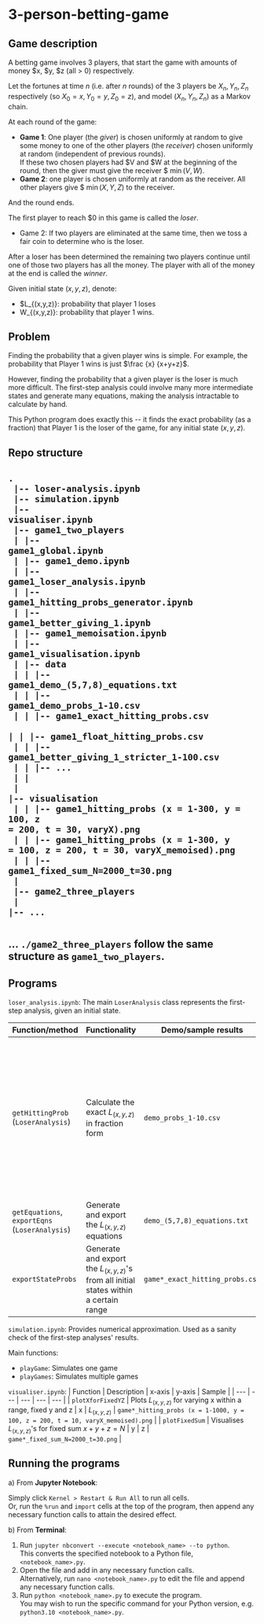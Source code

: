 # 3-person-betting-game

<h2>Game description</h2>

A betting game involves 3 players, that start the game with amounts of money $x, $y, $z (all > 0) respectively. 

Let the fortunes at time $n$ (i.e. after $n$ rounds) of the 3 players be $X_n, Y_n, Z_n$ respectively (so $X_0 = x, Y_0 = y, Z_0 = z$), and model $(X_n, Y_n, Z_n)$ as a Markov chain.

At each round of the game:

* **Game 1**: One player (the <i>giver</i>) is chosen uniformly at random to give some money to one of the other players (the <i>receiver</i>) chosen uniformly at random (independent of previous rounds).<br> 
If these two chosen players had $V and $W at the beginning of the round, then the giver must give the receiver $ $\min (V, W)$.
* **Game 2**: one player is chosen uniformly at random as the receiver. All other players give $ $\min (X, Y, Z)$ to the receiver.

And the round ends.

The first player to reach $0 in this game is called the <i>loser</i>. 
* Game 2: If two players are eliminated at the same time, then we toss a fair coin to determine who is the loser.

After a loser has been determined the remaining two players continue until one of those two players has all the money. The player with all of the money at the end is called the <i>winner</i>.

Given initial state $(x, y, z)$, denote: 
* $L_{(x,y,z)}: probability that player 1 loses
* W_{(x,y,z)}: probability that player 1 wins.

<h2>Problem</h2>

Finding the probability that a given player wins is simple. For example, the probability that Player 1 wins is just $\frac {x} {x+y+z}$.

However, finding the probability that a given player is the loser is much more difficult. The first-step analysis could involve many more intermediate states and generate many equations, making the analysis intractable to calculate by hand.

This Python program does exactly this -- it finds the exact probability (as a fraction) that Player 1 is the loser of the game, for any initial state $(x, y, z)$.

<h2>Repo structure<h2>

<code>.<br>
|-- loser-analysis.ipynb<br>
|-- simulation.ipynb<br>
|-- visualiser.ipynb<br>
|-- game1_two_players<br>
|   |-- game1_global.ipynb<br>
|   |-- game1_demo.ipynb<br>
|   |-- game1_loser_analysis.ipynb<br>
|   |-- game1_hitting_probs_generator.ipynb<br>
|   |-- game1_better_giving_1.ipynb<br>
|   |-- game1_memoisation.ipynb<br>
|   |-- game1_visualisation.ipynb<br>
|   |-- data<br>
|   |   |-- game1_demo_(5,7,8)_equations.txt<br>
|   |   |-- game1_demo_probs_1-10.csv<br>
|   |   |-- game1_exact_hitting_probs.csv<br>
|   |   |-- game1_float_hitting_probs.csv<br>
|   |   |-- game1_better_giving_1_stricter_1-100.csv<br>
|   |   |-- ...<br>
|   |<br>
|   |-- visualisation<br>
|   |   |-- game1_hitting_probs (x = 1-300, y = 100, z = 200, t = 30, varyX).png<br>
|   |   |-- game1_hitting_probs (x = 1-300, y = 100, z = 200, t = 30, varyX_memoised).png<br>
|   |   |-- game1_fixed_sum_N=2000_t=30.png<br>
|<br>
|-- game2_three_players<br>
|   |-- ...<br>
</code>

... `./game2_three_players` follow the same structure as `game1_two_players`.

<h2>Programs</h2>

`loser_analysis.ipynb`:
The main `LoserAnalysis` class represents the first-step analysis, given an initial state.

| Function/method | Functionality | Demo/sample results | Notes |
| --- | --- | --- | --- |
| `getHittingProb` (`LoserAnalysis`) | Calculate the exact $L_{(x,y,z)}$ in fraction form | `demo_probs_1-10.csv` | Also allows to approximate $L_{(x,y,z)}$, using memoisation + enumeration of all possible games up to a fixed number of rounds (faster method) |
`getEquations`, `exportEqns` (`LoserAnalysis`) | Generate and export the $L_{(x,y,z)}$ equations | `demo_(5,7,8)_equations.txt` |
| `exportStateProbs` | Generate and export the $L_{(x,y,z)}$'s from all initial states within a certain range | `game*_exact_hitting_probs.csv` | CSV with format: (Initial state, $L_{(x,y,z)}$) |


`simulation.ipynb`:
Provides numerical approximation. Used as a sanity check of the first-step analyses' results.

Main functions:
* `playGame`: Simulates one game
* `playGames`: Simulates multiple games

`visualiser.ipynb`:
| Function | Description | x-axis | y-axis | Sample |
| --- | --- | --- | --- | --- |
| `plotXforFixedYZ` | Plots $L_{(x,y,z)}$ for varying x within a range, fixed y and z | x | $L_{(x,y,z)}$ | `game*_hitting_probs (x = 1-1000, y = 100, z = 200, t = 10, varyX_memoised).png` | 
| `plotFixedSum` | Visualises $L_{(x,y,z)}$'s for fixed sum $x+y+z = N$ | y | z | `game*_fixed_sum_N=2000_t=30.png` |


<h2>Running the programs</h2>

a) From <b>Jupyter Notebook</b>: 

Simply click `Kernel > Restart & Run All` to run all cells.<br>
Or, run the `%run` and `import` cells at the top of the program, then append any necessary function calls to attain the desired effect.

b) From <b>Terminal</b>:

1. Run `jupyter nbconvert --execute <notebook_name> --to python`.<br>
This converts the specified notebook to a Python file, `<notebook_name>.py`.
2. Open the file and add in any necessary function calls.<br>
Alternatively, run `nano <notebook_name>.py` to edit the file and append any necessary function calls.
3. Run `python <notebook_name>.py` to execute the program.<br>
You may wish to run the specific command for your Python version, e.g. `python3.10 <notebook_name>.py`.
